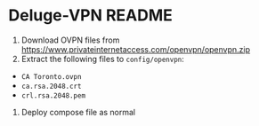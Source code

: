 # Deluge-VPN README

1. Download OVPN files from https://www.privateinternetaccess.com/openvpn/openvpn.zip
1. Extract the following files to `config/openvpn`:
  - `CA Toronto.ovpn`
  - `ca.rsa.2048.crt`
  - `crl.rsa.2048.pem`
1. Deploy compose file as normal
